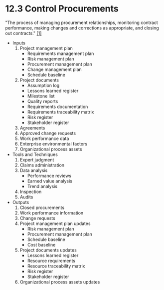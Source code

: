 # 12.3 Control Procurements

"The process of managing procurement relationships, monitoring contract
performance, making changes and corrections as appropriate, and closing out
contracts." [[1]](../../home.md#references)

- Inputs
  1. Project management plan
     - Requirements management plan
     - Risk management plan
     - Procurement management plan
     - Change management plan
     - Schedule baseline
  2. Project documents
     - Assumption log
     - Lessons learned register
     - Milestone list
     - Quality reports
     - Requirements documentation
     - Requirements traceability matrix
     - Risk register
     - Stakeholder register
  3. Agreements
  4. Approved change requests
  5. Work performance data
  6. Enterprise environmental factors
  7. Organizational process assets
- Tools and Techniques
  1. Expert judgment
  2. Claims administration
  3. Data analysis
     - Performance reviews
     - Earned value analysis
     - Trend analysis
  4. Inspection
  5. Audits
- Outputs
  1. Closed procurements
  2. Work performance information
  3. Change requests
  4. Project management plan updates
     - Risk management plan
     - Procurement management plan
     - Schedule baseline
     - Cost baseline
  5. Project documents updates
     - Lessons learned register
     - Resource requirements
     - Resource traceability matrix
     - Risk register
     - Stakeholder register
  6. Organizational process assets updates
